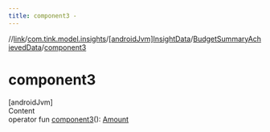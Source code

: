 ```yaml
---
title: component3 -
---
```

//[link](../../../index.md)/[com.tink.model.insights](../../index.md)/[[androidJvm]InsightData](../index.md)/[BudgetSummaryAchievedData](index.md)/[component3](component3.md)



# component3  
[androidJvm]  
Content  
operator fun [component3](component3.md)(): [Amount](../../../com.tink.model.misc/[android-jvm]-amount/index.md)  



